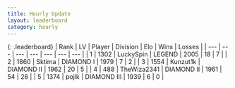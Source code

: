 ```yaml
---
title: Hourly Update
layout: leaderboard
category: hourly
---
```


{: .leaderboard}
| Rank | LV | Player | Division | Elo | Wins | Losses |
| --- | --- | --- | --- | --- | --- | --- |
| <span data-change="0">1</span> | 1302 | <span title="ID: 498412">LuckySpin</span> | LEGEND | <span data-change="-13">2005</span> | <span data-change="0">18</span> | <span data-change="1">7</span> |
| <span data-change="0">2</span> | 1860 | <span title="ID: 353063">Sktima</span> | DIAMOND I | <span data-change="0">1979</span> | <span data-change="0">7</span> | <span data-change="0">2</span> |
| <span data-change="1">3</span> | 1554 | <span title="ID: 392407">Kunzut1k</span> | DIAMOND II | <span data-change="0">1962</span> | <span data-change="0">20</span> | <span data-change="0">5</span> |
| <span data-change="-1">4</span> | 488 | <span title="ID: 178216">TheWiza2341</span> | DIAMOND II | <span data-change="-3">1961</span> | <span data-change="4">54</span> | <span data-change="3">26</span> |
| <span data-change="0">5</span> | 1374 | <span title="ID: 4783">pojlk</span> | DIAMOND III | <span data-change="0">1939</span> | <span data-change="0">6</span> | <span data-change="0">0</span> |